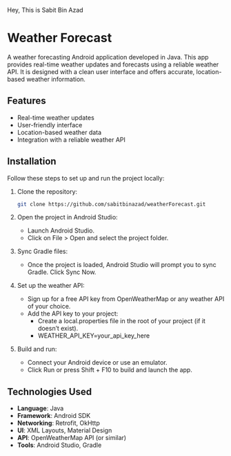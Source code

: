 Hey, This is Sabit Bin Azad

# Weather Forecast
A weather forecasting Android application developed in Java. This app provides real-time weather updates and forecasts using a reliable weather API. It is designed with a clean user interface and offers accurate, location-based weather information.

## Features
- Real-time weather updates
- User-friendly interface
- Location-based weather data
- Integration with a reliable weather API

## Installation
Follow these steps to set up and run the project locally:

1. Clone the repository:
   ```bash
   git clone https://github.com/sabitbinazad/weatherForecast.git

2. Open the project in Android Studio:
    - Launch Android Studio.
    - Click on File > Open and select the project folder.

3. Sync Gradle files:
    - Once the project is loaded, Android Studio will prompt you to sync Gradle. Click Sync Now.

4. Set up the weather API:
    - Sign up for a free API key from OpenWeatherMap or any weather API of your choice.
    - Add the API key to your project:
        - Create a local.properties file in the root of your project (if it doesn’t exist).
        - WEATHER_API_KEY=your_api_key_here

5. Build and run:
    - Connect your Android device or use an emulator.
    - Click Run or press Shift + F10 to build and launch the app.

## Technologies Used
- **Language**: Java
- **Framework**: Android SDK
- **Networking**: Retrofit, OkHttp
- **UI**: XML Layouts, Material Design
- **API**: OpenWeatherMap API (or similar)
- **Tools**: Android Studio, Gradle


